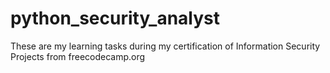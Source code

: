 # python_security_analyst

These are my learning tasks during my certification of Information Security Projects from freecodecamp.org
